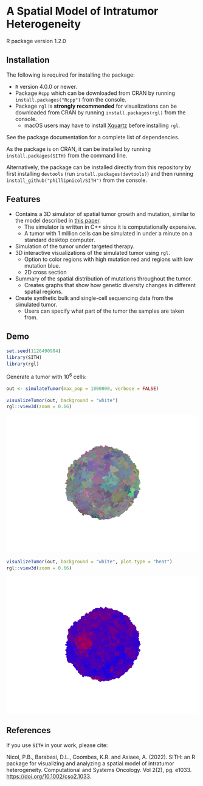 A Spatial Model of Intratumor Heterogeneity
================
R package version 1.2.0

## Installation

The following is required for installing the package:

- `R` version 4.0.0 or newer.
- Package `Rcpp` which can be downloaded from CRAN by running
  `install.packages("Rcpp")` from the console.
- Package `rgl` is **strongly recommended** for visualizations can be
  downloaded from CRAN by running `install.packages(rgl)` from the
  console.
  - macOS users may have to install [Xquartz](https://www.xquartz.org)
    before installing `rgl`.

See the package documentation for a complete list of dependencies.

As the package is on CRAN, it can be installed by running
`install.packages(SITH)` from the command line.

Alternatively, the package can be installed directly from this
repository by first installing `devtools` (run
`install.packages(devtools)`) and then running
`install_github("phillipnicol/SITH")` from the console.

## Features

- Contains a 3D simulator of spatial tumor growth and mutation, similar
  to the model described in [this
  paper](https://www.nature.com/articles/nature14971).
  - The simulator is written in C++ since it is computationally
    expensive.
  - A tumor with 1 million cells can be simulated in under a minute on a
    standard desktop computer.
- Simulation of the tumor under targeted therapy.
- 3D interactive visualizations of the simulated tumor using `rgl`.
  - Option to color regions with high mutation red and regions with low
    mutation blue.
  - 2D cross section
- Summary of the spatial distribution of mutations throughout the tumor.
  - Creates graphs that show how genetic diversity changes in different
    spatial regions.
- Create synthetic bulk and single-cell sequencing data from the
  simulated tumor.
  - Users can specify what part of the tumor the samples are taken from.

## Demo

``` r
set.seed(1126490984)
library(SITH)
library(rgl)
```

Generate a tumor with $10^6$ cells:

``` r
out <- simulateTumor(max_pop = 1000000, verbose = FALSE)
```

``` r
visualizeTumor(out, background = "white")
rgl::view3d(zoom = 0.66)
```

![](README_files/figure-gfm/unnamed-chunk-4-1.png)<!-- -->

``` r
visualizeTumor(out, background = "white", plot.type = "heat")
rgl::view3d(zoom = 0.66)
```

![](README_files/figure-gfm/unnamed-chunk-5-1.png)<!-- -->

## References

If you use `SITH` in your work, please cite:

Nicol, P.B., Barabasi, D.L., Coombes, K.R. and Asiaee, A. (2022). SITH:
an R package for visualizing and analyzing a spatial model of intratumor
heterogeneity. Computational and Systems Oncology. Vol 2(2), pg. e1033.
<https://doi.org/10.1002/cso2.1033>.
